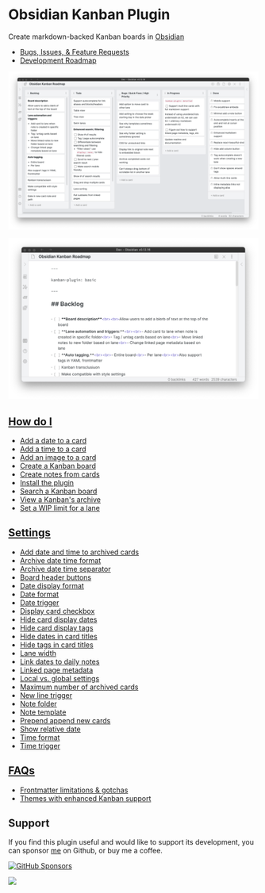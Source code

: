 # Obsidian Kanban Plugin

Create markdown-backed Kanban boards in [Obsidian](https://obsidian.md/)

* [Bugs, Issues, & Feature Requests](https://github.com/mgmeyers/obsidian-kanban/issues)
* [Development Roadmap](https://github.com/mgmeyers/obsidian-kanban/projects/1)

![Screen Shot 2021-09-16 at 12.58.22 PM.png](Assets/Screen%20Shot%202021-09-16%20at%2012.58.22%20PM.png)

![Screen Shot 2021-09-16 at 1.10.38 PM.png](Assets/Screen%20Shot%202021-09-16%20at%201.10.38%20PM.png)

## [How do I](How%20do%20I/index.md)

* [Add a date to a card](How%20do%20I/Add%20a%20date%20to%20a%20card.md)
* [Add a time to a card](How%20do%20I/Add%20a%20time%20to%20a%20card.md)
* [Add an image to a card](How%20do%20I/Add%20an%20image%20to%20a%20card.md)
* [Create a Kanban board](How%20do%20I/Create%20a%20Kanban%20board.md)
* [Create notes from cards](How%20do%20I/Create%20notes%20from%20cards.md)
* [Install the plugin](How%20do%20I/Install%20the%20plugin.md)
* [Search a Kanban board](How%20do%20I/Search%20a%20Kanban%20board.md)
* [View a Kanban's archive](How%20do%20I/View%20a%20Kanban's%20archive.md)
* [Set a WIP limit for a lane](How%20do%20I/Set%20a%20WIP%20Limit.md)

## [Settings](Settings/index.md)

* [Add date and time to archived cards](Settings/Add%20date%20and%20time%20to%20archived%20cards.md)
* [Archive date time format](Settings/Archive%20date%20time%20format.md)
* [Archive date time separator](Settings/Archive%20date%20time%20separator.md)
* [Board header buttons](Settings/Board%20header%20buttons.md)
* [Date display format](Settings/Date%20display%20format.md)
* [Date format](Settings/Date%20format.md)
* [Date trigger](Settings/Date%20trigger.md)
* [Display card checkbox](Settings/Display%20card%20checkbox.md)
* [Hide card display dates](Settings/Hide%20card%20display%20dates.md)
* [Hide card display tags](Settings/Hide%20card%20display%20tags.md)
* [Hide dates in card titles](Settings/Hide%20dates%20in%20card%20titles.md)
* [Hide tags in card titles](Settings/Hide%20tags%20in%20card%20titles.md)
* [Lane width](Settings/Lane%20width.md)
* [Link dates to daily notes](Settings/Link%20dates%20to%20daily%20notes.md)
* [Linked page metadata](Settings/Linked%20page%20metadata.md)
* [Local vs. global settings](Settings/Local%20vs.%20global%20settings.md)
* [Maximum number of archived cards](Settings/Maximum%20number%20of%20archived%20cards.md)
* [New line trigger](Settings/New%20line%20trigger.md)
* [Note folder](Settings/Note%20folder.md)
* [Note template](Settings/Note%20template.md)
* [Prepend append new cards](Settings/Prepend%20append%20new%20cards.md)
* [Show relative date](Settings/Show%20relative%20date.md)
* [Time format](Settings/Time%20format.md)
* [Time trigger](Settings/Time%20trigger.md)

## [FAQs](FAQs/index.md)

* [Frontmatter limitations & gotchas](FAQs/Frontmatter%20limitations%20&%20gotchas.md)
* [Themes with enhanced Kanban support](FAQs/Themes%20with%20enhanced%20Kanban%20support.md)

## Support

If you find this plugin useful and would like to support its development, you can sponsor [me](https://github.com/mgmeyers) on Github, or buy me a coffee.

[![GitHub Sponsors](https://img.shields.io/github/sponsors/mgmeyers?label=Sponsor&logo=GitHub%20Sponsors&style=for-the-badge)](https://github.com/sponsors/mgmeyers)

<a href="https://www.buymeacoffee.com/mgme"><img src="https://img.buymeacoffee.com/button-api/?text=Buy me a coffee&emoji=&slug=mgme&button_colour=5F7FFF&font_colour=ffffff&font_family=Lato&outline_colour=000000&coffee_colour=FFDD00"></a>
